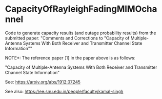 # CapacityOfRayleighFadingMIMOchannel

Code to generate capacity results (and outage probability results) from the submitted paper: 
"Comments and Corrections to "Capacity of Multiple-Antenna Systems With Both Receiver and Transmitter Channel State Information""

NOTE*: The reference paper [1] in the paper above is as follows:

"Capacity of Multiple-Antenna Systems With Both Receiver and Transmitter Channel 
State Information"


See: https://arxiv.org/abs/1912.07245

See also: https://ee.snu.edu.in/people/faculty/kamal-singh

